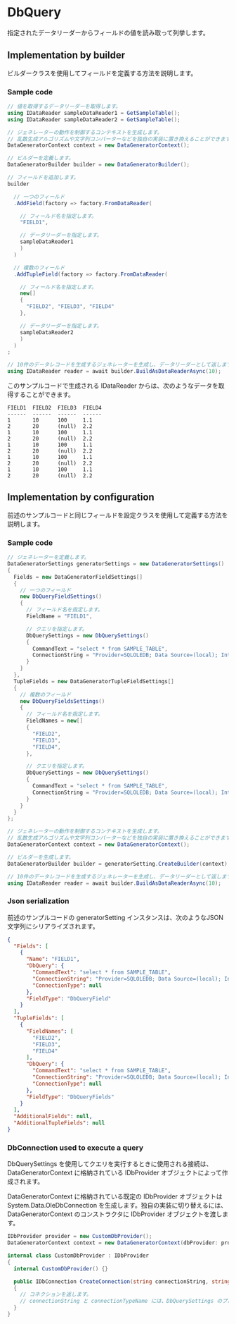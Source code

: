 # DbQuery

指定されたデータリーダーからフィールドの値を読み取って列挙します。

## Implementation by builder

ビルダークラスを使用してフィールドを定義する方法を説明します。

### Sample code

```c#
// 値を取得するデータリーダーを取得します。
using IDataReader sampleDataReader1 = GetSampleTable();
using IDataReader sampleDataReader2 = GetSampleTable();

// ジェネレーターの動作を制御するコンテキストを生成します。
// 乱数生成アルゴリズムや文字列コンバーターなどを独自の実装に置き換えることができます。
DataGeneratorContext context = new DataGeneratorContext();

// ビルダーを定義します。
DataGeneratorBuilder builder = new DataGeneratorBuilder();

// フィールドを追加します。
builder

  // 一つのフィールド
  .AddField(factory => factory.FromDataReader(

    // フィールド名を指定します。
    "FIELD1",

    // データリーダーを指定します。
    sampleDataReader1
    )
  )

  // 複数のフィールド
  .AddTupleField(factory => factory.FromDataReader(

    // フィールド名を指定します。
    new[]
    {
      "FIELD2", "FIELD3", "FIELD4"
    },

    // データリーダーを指定します。
    sampleDataReader2
    )
  )
;

// 10件のデータレコードを生成するジェネレーターを生成し、データリーダーとして返します。
using IDataReader reader = await builder.BuildAsDataReaderAsync(10);
```

このサンプルコードで生成される IDataReader からは、次のようなデータを取得することができます。

```console
FIELD1  FIELD2  FIELD3  FIELD4
------  ------  ------  ------
1       10      100     1.1
2       20      (null)  2.2
1       10      100     1.1
2       20      (null)  2.2
1       10      100     1.1
2       20      (null)  2.2
1       10      100     1.1
2       20      (null)  2.2
1       10      100     1.1
2       20      (null)  2.2
```

## Implementation by configuration

前述のサンプルコードと同じフィールドを設定クラスを使用して定義する方法を説明します。

### Sample code

```c#
// ジェネレーターを定義します。
DataGeneratorSettings generatorSettings = new DataGeneratorSettings()
{
  Fields = new DataGeneratorFieldSettings[]
  {
    // 一つのフィールド
    new DbQueryFieldSettings()
    {
      // フィールド名を指定します。
      FieldName = "FIELD1",

      // クエリを指定します。
      DbQuerySettings = new DbQuerySettings()
      {
        CommandText = "select * from SAMPLE_TABLE",
        ConnectionString = "Provider=SQLOLEDB; Data Source=(local); Integrated Security=SSPI"
      }
    }
  },
  TupleFields = new DataGeneratorTupleFieldSettings[]
  {
    // 複数のフィールド
    new DbQueryFieldsSettings()
    {
      // フィールド名を指定します。
      FieldNames = new[]
      {
        "FIELD2",
        "FIELD3",
        "FIELD4",
      },

      // クエリを指定します。
      DbQuerySettings = new DbQuerySettings()
      {
        CommandText = "select * from SAMPLE_TABLE",
        ConnectionString = "Provider=SQLOLEDB; Data Source=(local); Integrated Security=SSPI"
      }
    }
  }
};

// ジェネレーターの動作を制御するコンテキストを生成します。
// 乱数生成アルゴリズムや文字列コンバーターなどを独自の実装に置き換えることができます。
DataGeneratorContext context = new DataGeneratorContext();

// ビルダーを生成します。
DataGeneratorBuilder builder = generatorSetting.CreateBuilder(context);

// 10件のデータレコードを生成するジェネレーターを生成し、データリーダーとして返します。
using IDataReader reader = await builder.BuildAsDataReaderAsync(10);
```


### Json serialization

前述のサンプルコードの generatorSetting インスタンスは、次のようなJSON文字列にシリアライズされます。

```json
{
  "Fields": [
    {
      "Name": "FIELD1",
      "DbQuery": {
        "CommandText": "select * from SAMPLE_TABLE",
        "ConnectionString": "Provider=SQLOLEDB; Data Source=(local); Integrated Security=SSPI",
        "ConnectionType": null
      },
      "FieldType": "DbQueryField"
    }
  ],
  "TupleFields": [
    {
      "FieldNames": [
        "FIELD2",
        "FIELD3",
        "FIELD4"
      ],
      "DbQuery": {
        "CommandText": "select * from SAMPLE_TABLE",
        "ConnectionString": "Provider=SQLOLEDB; Data Source=(local); Integrated Security=SSPI",
        "ConnectionType": null
      },
      "FieldType": "DbQueryFields"
    }
  ],
  "AdditionalFields": null,
  "AdditionalTupleFields": null
}
```

### DbConnection used to execute a query

DbQuerySettings を使用してクエリを実行するときに使用される接続は、DataGeneratorContext に格納されている IDbProvider オブジェクトによって作成されます。

DataGeneratorContext に格納されている既定の IDbProvider オブジェクトは System.Data.OleDbConnection を生成します。独自の実装に切り替えるには、DataGeneratorContext のコンストラクタに IDbProvider オブジェクトを渡します。

```c#
IDbProvider provider = new CustomDbProvider();
DataGeneratorContext context = new DataGeneratorContext(dbProvider: provider);

internal class CustomDbProvider : IDbProvider
{
  internal CustomDbProvider() {}

  public IDbConnection CreateConnection(string connectionString, string? connectionTypeName = null)
  {
    // コネクションを返します。
    // connectionString と connectionTypeName には、DbQuerySettings のプロパティに設定された値が渡されます。
  }
}
```